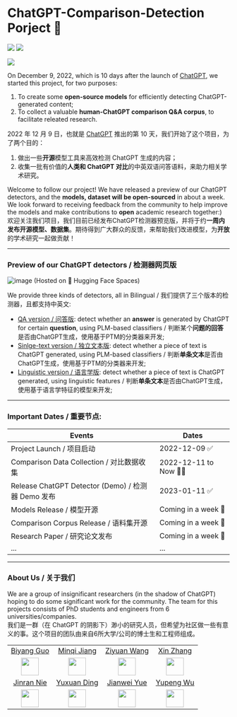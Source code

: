 # ChatGPT-Comparison-Detection Porject 🔬

![](https://img.shields.io/badge/Languages-%20English%2C%20Chinese-brightgreen) 
![](https://img.shields.io/badge/ChatGPT-Corpus%2C%20Detector-blue)


<div align=left><img src="https://user-images.githubusercontent.com/37113676/211741353-995330b4-8c84-4b3d-a7ad-9771ae930422.png"></div>

On December 9, 2022, which is 10 days after the launch of [ChatGPT](https://openai.com/blog/chatgpt/), we started this project, for two purposes: 
1. To create some **open-source models** for efficiently detecting ChatGPT-generated content; 
2. To collect a valuable **human-ChatGPT comparison Q&A corpus**, to facilitate releated research.

2022 年 12 月 9 日，也就是 [ChatGPT](https://openai.com/blog/chatgpt/) 推出的第 10 天，我们开始了这个项目，为了两个目的：
1. 做出一些**开源**模型工具来高效检测 ChatGPT 生成的内容；
2. 收集一批有价值的**人类和 ChatGPT 对比**的中英双语问答语料，来助力相关学术研究。

Welcome to follow our project! We have released a preview of our ChatGPT detectors, and the **models, dataset will be open-sourced** in about a week. We look forward to receiving feedback from the community to help improve the models and make contributions to **open** academic research together:)<br>
欢迎关注我们项目，我们目前已经发布ChatGPT检测器预览版，并将于约**一周内发布开源模型、数据集**。期待得到广大群众的反馈，来帮助我们改进模型，为**开放**的学术研究一起做贡献！

---

### Preview of our ChatGPT detectors / 检测器网页版
![image](https://user-images.githubusercontent.com/37113676/211677236-d7c028f5-b9a5-4d88-baee-8b86dc942ff7.png)
(Hosted on 🤗 Hugging Face Spaces)

We provide three kinds of detectors, all in Bilingual / 我们提供了三个版本的检测器，且都支持中英文:
- [QA version / 问答版](https://huggingface.co/spaces/Hello-SimpleAI/chatgpt-detector-qa): detect whether an **answer** is generated by ChatGPT for certain **question**, using PLM-based classifiers / 判断某个**问题的回答**是否由ChatGPT生成，使用基于PTM的分类器来开发;
- [Sinlge-text version / 独立文本版](https://huggingface.co/spaces/Hello-SimpleAI/chatgpt-detector-single): detect whether a piece of text is ChatGPT generated, using PLM-based classifiers / 判断**单条文本**是否由ChatGPT生成，使用基于PTM的分类器来开发;
- [Linguistic version / 语言学版](https://huggingface.co/spaces/Hello-SimpleAI/chatgpt-detector-ling): detect whether a piece of text is ChatGPT generated, using linguistic features / 判断**单条文本**是否由ChatGPT生成，使用基于语言学特征的模型来开发;
                
---

### Important Dates / 重要节点:

| Events                | Dates      |
|-----------------------|------------|
| Project Launch / 项目启动        | 2022-12-09 ✅ |
| Comparison Data Collection / 对比数据收集        | 2022-12-11 to Now 🏃‍♀️|
| Release ChatGPT Detector (Demo) / 检测器 Demo 发布 | 2023-01-11 ✅|
| Models Release / 模型开源 | Coming in a week 🛬|
| Comparison Corpus Release / 语料集开源 | Coming in a week 🛬|
| Research Paper / 研究论文发布 | Coming in a week 🛬|
|...|...|



---

### About Us / 关于我们

We are a group of insignificant researchers (in the shadow of ChatGPT) hoping to do some significant work for the community. The team for this projects consists of PhD students and engineers from 6 universities/companies.<br>
我们是一群（在 ChatGPT 的阴影下）渺小的研究人员，但希望为社区做一些有意义的事。这个项目的团队由来自6所大学/公司的博士生和工程师组成。

|   |   |   |   |
|:-:|:-:|:-:|:-:|
| [Biyang Guo](https://github.com/beyondguo) | [Minqi Jiang](https://github.com/Minqi824) | [Ziyuan Wang](https://github.com/SUFEHeisenberg) | [Xin Zhang](https://github.com/izhx) |
|<img src="https://avatars.githubusercontent.com/u/37113676?s=64&v=4" alt="" width="40"/>|<img src="https://avatars.githubusercontent.com/u/39890732?s=64&v=4" alt="" width="40"/>|<img src="https://avatars.githubusercontent.com/u/44188955?s=64&v=4" alt="" width="40"/>|<img src="https://avatars.githubusercontent.com/u/26690193?s=64&v=4" alt="" width="40"/>|
| [Jinran Nie](https://github.com/NJRBarry) | [Yuxuan Ding](https://github.com/yxding95) | [Jianwei Yue](https://github.com/TurquoiseA) | [Yupeng Wu](https://github.com/realRoc) |
|<img src="https://avatars.githubusercontent.com/u/27188419?s=64&v=4" alt="" width="40"/>|<img src="https://avatars.githubusercontent.com/u/16249556?s=70&v=4" alt="" width="40"/>|  <img src="https://avatars.githubusercontent.com/u/23006855?s=64&v=4" alt="" width="40"/> | <img src="https://avatars.githubusercontent.com/u/44936809?s=64&v=4" alt="" width="40"/>  |









